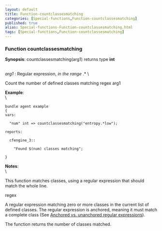 ```yaml
---
layout: default
title: Function-countclassesmatching
categories: [Special-functions,Function-countclassesmatching]
published: true
alias: Special-functions-Function-countclassesmatching.html
tags: [Special-functions,Function-countclassesmatching]
---
```


### Function countclassesmatching

**Synopsis**: countclassesmatching(arg1) returns type **int**

\
 *arg1* : Regular expression, *in the range* .\* \

Count the number of defined classes matching regex arg1

**Example**:\
 \

~~~~ {.verbatim}
bundle agent example
{
vars:

  "num" int => countclassesmatching("entropy.*low");

reports:

  cfengine_3::

    "Found $(num) classes matching";

}
~~~~

**Notes**:\
 \

This function matches classes, using a regular expression that should
match the whole line.

regex

A regular expression matching zero or more classes in the current list
of defined classes. The regular expression is anchored, meaning it must
match a complete class (See [Anchored vs. unanchored regular
expressions](#Anchored-vs_002e-unanchored-regular-expressions)).

The function returns the number of classes matched.
